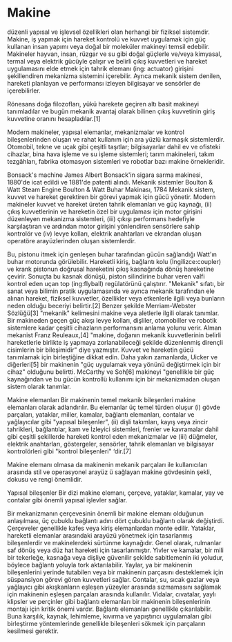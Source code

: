 <h1>Makine</h1>
düzenli yapısal ve işlevsel özellikleri olan herhangi bir fiziksel sistemdir. Makine, iş yapmak için hareket kontrolü ve kuvvet uygulamak için güç kullanan insan yapımı veya doğal bir moleküler makineyi temsil edebilir. Makineler hayvan, insan, rüzgar ve su gibi doğal güçlerle ve/veya kimyasal, termal veya elektrik gücüyle çalışır ve belirli çıkış kuvvetleri ve hareket uygulamasını elde etmek için tahrik elemanı (ing: actuator) girişini şekillendiren mekanizma sistemini içerebilir. Ayrıca mekanik sistem denilen, hareketi planlayan ve performansı izleyen bilgisayar ve sensörler de içerebilirler.

Rönesans doğa filozofları, yükü harekete geçiren altı basit makineyi tanımladılar ve bugün mekanik avantaj olarak bilinen çıkış kuvvetinin giriş kuvvetine oranını hesapladılar.[1]

Modern makineler, yapısal elemanlar, mekanizmalar ve kontrol bileşenlerinden oluşan ve rahat kullanım için ara yüzlü karmaşık sistemlerdir. Otomobil, tekne ve uçak gibi çeşitli taşıtlar; bilgisayarlar dahil ev ve ofisteki cihazlar, bina hava işleme ve su işleme sistemleri; tarım makineleri, takım tezgâhları, fabrika otomasyon sistemleri ve robotlar bazı makine örnekleridir.

Bonsack's machine
James Albert Bonsack'in sigara sarma makinesi, 1880'de icat edildi ve 1881'de patenti alındı.
Mekanik sistemler
Boulton & Watt Steam Engine
Boulton & Watt Buhar Makinası, 1784
Mekanik sistem, kuvvet ve hareket gerektiren bir görevi yapmak için gücü yönetir. Modern makineler kuvvet ve hareket üreten tahrik elemanları ve güç kaynağı, (ii) çıkış kuvvetlerinin ve hareketin özel bir uygulaması için motor girişini düzenleyen mekanizma sistemleri, (iii) çıkışı performans hedefiyle karşılaştıran ve ardından motor girişini yönlendiren sensörlere sahip kontrolör ve (iv) levye kolları, elektrik anahtarları ve ekrandan oluşan operatöre arayüzlerinden oluşan sistemlerdir.

Bu, pistonu itmek için genleşen buhar tarafından gücün sağlandığı Watt'ın buhar motorunda görülebilir. Hareketli kiriş, bağlantı kolu (İngilizce:coupler) ve krank pistonun doğrusal hareketini çıkış kasnağında dönüş hareketine çevirir. Sonuçta bu kasnak dönüşü, piston silindirine buhar veren valfi kontrol eden uçan top (ing:flyball) regülatörünü çalıştırır. "Mekanik" sıfatı, bir sanat veya bilimin pratik uygulamasında ve ayrıca mekanik tarafından ele alınan hareket, fiziksel kuvvetler, özellikler veya etkenlerle ilgili veya bunların neden olduğu beceriyi belirtir.[2] Benzer şekilde Merriam-Webster Sözlüğü[3] "mekanik" kelimesini makine veya aletlerle ilgili olarak tanımlar. Bir makineden geçen güç akışı levye kolları, dişliler, otomobiller ve robotik sistemlere kadar çeşitli cihazların performansını anlama yolunu verir. Alman mekanist Franz Reuleaux,[4] "makine, doğanın mekanik kuvvetlerinin belirli hareketlerle birlikte iş yapmaya zorlanabileceği şekilde düzenlenmiş dirençli cisimlerin bir bileşimidir" diye yazmıştır. Kuvvet ve hareketin gücü tanımlamak için birleştiğine dikkat edin. Daha yakın zamanlarda, Uicker ve diğerleri[5] bir makinenin "güç uygulamak veya yönünü değiştirmek için bir cihaz" olduğunu belirtti. McCarthy ve Soh[6] makineyi "genellikle bir güç kaynağından ve bu gücün kontrollü kullanımı için bir mekanizmadan oluşan sistem olarak tanımlar.

Makine elemanları
Bir makinenin temel mekanik bileşenleri makine elemanları olarak adlandırılır. Bu elemanlar üç temel türden oluşur (i) gövde parçaları, yataklar, miller, kamalar, bağlantı elemanları, contalar ve yağlayıcılar gibi "yapısal bileşenler", (ii) dişli takımları, kayış veya zincir tahrikleri, bağlantılar, kam ve İzleyici sistemleri, frenler ve kavramalar dahil gibi çeşitli şekillerde hareketi kontrol eden mekanizmalar ve (iii) düğmeler, elektrik anahtarları, göstergeler, sensörler, tahrik elemanları ve bilgisayar kontrolörleri gibi "kontrol bileşenleri" ‘dir.[7]

Makine elemanı olmasa da makinenin mekanik parçaları ile kullanıcıları arasında stil ve operasyonel arayüz ü sağlayan makine gövdesinin şekli, dokusu ve rengi önemlidir.

Yapısal bileşenler
Bir dizi makine elemanı, çerçeve, yataklar, kamalar, yay ve contalar gibi önemli yapısal işlevler sağlar.

Bir mekanizmanın çerçevesinin önemli bir makine elemanı olduğunun anlaşılması, üç çubuklu bağlantı adını dört çubuklu bağlantı olarak değiştirdi. Çerçeveler genellikle kafes veya kiriş elemanlardan monte edilir.
Yataklar, hareketli elemanlar arasındaki arayüzü yönetmek için tasarlanmış bileşenlerdir ve makinelerdeki sürtünme kaynağıdır. Genel olarak, rulmanlar saf dönüş veya düz hat hareketi için tasarlanmıştır.
Yivler ve kamalar, bir mili bir tekerleğe, kasnağa veya dişliye güvenilir şekilde sabitlemenin iki yoludur, böylece bağlantı yoluyla tork aktarılabilir.
Yaylar, ya bir makinenin bileşenlerini yerinde tutabilen veya bir makinenin parçasını desteklemek için süspansiyon görevi gören kuvvetleri sağlar.
Contalar, su, sıcak gazlar veya yağlayıcı gibi akışkanların eşleşen yüzeyler arasında sızmamasını sağlamak için makinenin eşleşen parçaları arasında kullanılır.
Vidalar, cıvatalar, yaylı klipsler ve perçinler gibi bağlantı elemanları bir makinenin bileşenlerinin montajı için kritik önemi vardır. Bağlantı elemanları genellikle çıkarılabilir. Buna karşılık, kaynak, lehimleme, kıvırma ve yapıştırıcı uygulamaları gibi birleştirme yöntemlerinde genellikle bileşenleri sökmek için parçaların kesilmesi gerektir.
